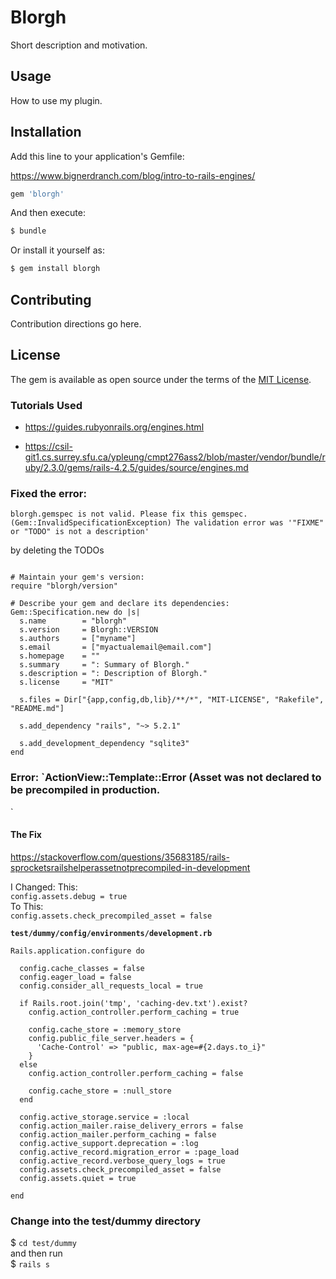 # Blorgh
Short description and motivation.

## Usage
How to use my plugin.

## Installation
Add this line to your application's Gemfile:

https://www.bignerdranch.com/blog/intro-to-rails-engines/

```ruby
gem 'blorgh'
```

And then execute:
```bash
$ bundle
```

Or install it yourself as:
```bash
$ gem install blorgh
```

## Contributing
Contribution directions go here.

## License
The gem is available as open source under the terms of the [MIT License](https://opensource.org/licenses/MIT).

### Tutorials Used
+ https://guides.rubyonrails.org/engines.html

+ https://csil-git1.cs.surrey.sfu.ca/ypleung/cmpt276ass2/blob/master/vendor/bundle/ruby/2.3.0/gems/rails-4.2.5/guides/source/engines.md


### Fixed the error:
```
blorgh.gemspec is not valid. Please fix this gemspec. (Gem::InvalidSpecificationException) The validation error was '"FIXME" or "TODO" is not a description'
```
by deleting the TODOs
```$:.push File.expand_path("lib", __dir__)

# Maintain your gem's version:
require "blorgh/version"

# Describe your gem and declare its dependencies:
Gem::Specification.new do |s|
  s.name        = "blorgh"
  s.version     = Blorgh::VERSION
  s.authors     = ["myname"]
  s.email       = ["myactualemail@email.com"]
  s.homepage    = ""
  s.summary     = ": Summary of Blorgh."
  s.description = ": Description of Blorgh."
  s.license     = "MIT"

  s.files = Dir["{app,config,db,lib}/**/*", "MIT-LICENSE", "Rakefile", "README.md"]

  s.add_dependency "rails", "~> 5.2.1"

  s.add_development_dependency "sqlite3"
end
```

### Error: `ActionView::Template::Error (Asset was not declared to be precompiled in production.
`
#### The Fix
https://stackoverflow.com/questions/35683185/rails-sprocketsrailshelperassetnotprecompiled-in-development

I Changed: This:  
`config.assets.debug = true`  
To This:  
`config.assets.check_precompiled_asset = false`

**`test/dummy/config/environments/development.rb`**
```
Rails.application.configure do

  config.cache_classes = false
  config.eager_load = false
  config.consider_all_requests_local = true

  if Rails.root.join('tmp', 'caching-dev.txt').exist?
    config.action_controller.perform_caching = true

    config.cache_store = :memory_store
    config.public_file_server.headers = {
      'Cache-Control' => "public, max-age=#{2.days.to_i}"
    }
  else
    config.action_controller.perform_caching = false

    config.cache_store = :null_store
  end

  config.active_storage.service = :local
  config.action_mailer.raise_delivery_errors = false
  config.action_mailer.perform_caching = false
  config.active_support.deprecation = :log
  config.active_record.migration_error = :page_load
  config.active_record.verbose_query_logs = true
  config.assets.check_precompiled_asset = false
  config.assets.quiet = true

end
```

### Change into the test/dummy directory
$ `cd test/dummy`  
and then run  
$ `rails s`  